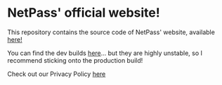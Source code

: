 # NetPass' official website!
This repository contains the source code of NetPass' website, available [here!](https://netpass.cafe)

You can find the dev builds [here](https://lnlenost.github.io/NetPassWebsite)...  but they are highly unstable, so I recommend sticking onto the production build!

Check out our Privacy Policy [here](https://lnlenost.github.io/NetPassWebsite/www/privacy.html)